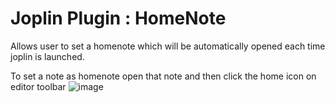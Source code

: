 # Joplin Plugin : HomeNote
Allows user to set a homenote which will be automatically opened each time joplin is launched. 

To set a note as homenote open that note and then click the home icon on editor toolbar
![image](https://user-images.githubusercontent.com/63918341/124692363-1b3be600-defb-11eb-9bfa-84d373b4a6cb.png)
